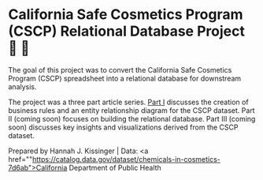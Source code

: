 # California Safe Cosmetics Program (CSCP) Relational Database Project :lipstick: :test_tube:

The goal of this project was to convert the California Safe Cosmetics Program (CSCP) spreadsheet into a relational database for downstream analysis.

The project was a three part article series. <a href="">Part I<a> discusses the creation of business rules and an entity relationship diagram for the CSCP dataset. Part II (coming soon) focuses on building the relational database. Part III (coming soon) discusses key insights and visualizations derived from the CSCP dataset.

Prepared by Hannah J. Kissinger | Data: <a href=""https://catalog.data.gov/dataset/chemicals-in-cosmetics-7d6ab">California Department of Public Health</a>
